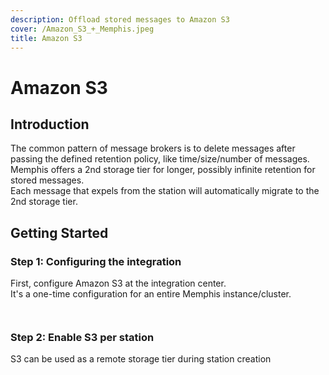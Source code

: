 ```yaml
---
description: Offload stored messages to Amazon S3
cover: /Amazon_S3_+_Memphis.jpeg
title: Amazon S3
---
```


# Amazon S3

<Subtitle></Subtitle>

## Introduction

The common pattern of message brokers is to delete messages after passing the defined retention policy, like time/size/number of messages.\
Memphis offers a 2nd storage tier for longer, possibly infinite retention for stored messages.\
Each message that expels from the station will automatically migrate to the 2nd storage tier.

## Getting Started

### Step 1: Configuring the integration

First, configure Amazon S3 at the integration center.\
It's a one-time configuration for an entire Memphis instance/cluster.

<figure><img src="/assets/Screen_Shot_2023-02-20_at_16.32.38.png" alt=""><figcaption></figcaption></figure>

<figure><img src="/assets/Screen_Shot_2023-02-20_at_16.36.27.png" alt=""><figcaption></figcaption></figure>

### Step 2: Enable S3 per station

S3 can be used as a remote storage tier during station creation

<figure><img src="/assets/Screen_Shot_2023-02-20_at_16.48.26.png" alt=""><figcaption></figcaption></figure>
